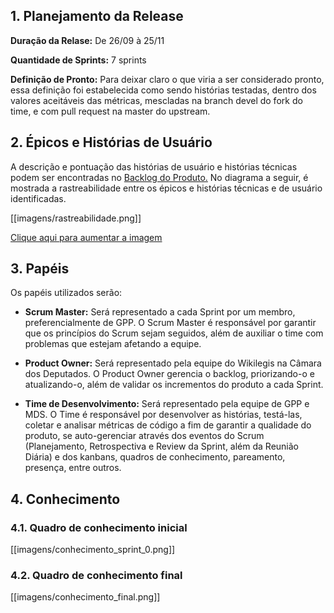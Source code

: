 ## 1. Planejamento da Release

**Duração da Relase:** De 26/09 à 25/11

**Quantidade de Sprints:** 7 sprints

**Definição de Pronto:** Para deixar claro o que viria a ser considerado pronto, essa definição foi estabelecida como sendo histórias testadas, dentro dos valores aceitáveis das métricas, mescladas na branch devel do fork do time, e com pull request na master do upstream.

## 2. Épicos e Histórias de Usuário

A descrição e pontuação das histórias de usuário e histórias técnicas podem ser encontradas no [Backlog do Produto.](https://github.com/fga-gpp-mds/2016.2-WikiLegis/wiki/Backlog-do-Produto) No diagrama a seguir, é mostrada a rastreabilidade entre os épicos e histórias técnicas e de usuário identificadas.

[[imagens/rastreabilidade.png]]

[Clique aqui para aumentar a imagem](https://github.com/fga-gpp-mds/2016.2-WikiLegis/wiki/imagens/rastreabilidade.png)

## 3. Papéis

Os papéis utilizados serão:

- **Scrum Master:** Será representado a cada Sprint por um membro, preferencialmente de GPP. O Scrum Master é responsável por garantir que os princípios do Scrum sejam seguidos, além de auxiliar o time com problemas que estejam afetando a equipe.

- **Product Owner:** Será representado pela equipe do Wikilegis na Câmara dos Deputados. O Product Owner gerencia o backlog, priorizando-o e atualizando-o, além de validar os incrementos do produto a cada Sprint.

- **Time de Desenvolvimento:** Será representado pela equipe de GPP e MDS. O Time é responsável por desenvolver as histórias, testá-las, coletar e analisar métricas de código a fim de garantir a qualidade do produto, se auto-gerenciar através dos eventos do Scrum (Planejamento, Retrospectiva e Review da Sprint, além da Reunião Diária) e dos kanbans, quadros de conhecimento, pareamento, presença, entre outros.

## 4. Conhecimento

### 4.1. Quadro de conhecimento inicial

[[imagens/conhecimento_sprint_0.png]]

### 4.2. Quadro de conhecimento final

[[imagens/conhecimento_final.png]]